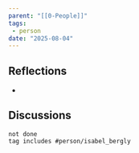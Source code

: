 ```yaml
---
parent: "[[0-People]]"
tags:
 - person
date: "2025-08-04"
---
```

## Reflections
* 
## Discussions
```tasks
not done
tag includes #person/isabel_bergly
```
